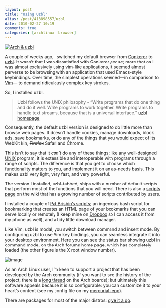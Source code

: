 ```yaml
---
layout: post
title: "Using Uzbl"
alias: /post/413898557/uzbl
date: 2010-02-27 10:19
comments: true
categories: [archlinux, browser]
---
```

[![Arch &
uzbl](http://dl.dropbox.com/u/261312/Blog-images/uzbl.jpg)](http://www.flickr.com/photos/jasonwryan/4352140405/ "Arch & uzbl by jasonwryan, on Flickr")

A couple of weeks ago, I switched my default browser from
[Conkeror](http://conkeror.org/ "Conkeror homepage") to
[uzbl](http://www.uzbl.org/ "uzbl homepage"). It wasn’t that I was
dissatisfied with Conkeror *per se*; more that as I was almost
exclusively using vim-like applications, it seemed almost perverse to be
browsing with an application that used Emacs-style keybindings. Over
time, the simplest operations seemed—in comparison to
[Vim](http://www.vim.org/ "THE $EDITOR")— to demand ridiculously complex
key strokes.

So, I installed uzbl.

> Uzbl follows the UNIX philosophy - “Write programs that do one thing
> and do it well. Write programs to work together. Write programs to
> handle text streams, because that is a universal interface.”
> [uzbl homepage](http://www.uzbl.org/)

Consequently, the default uzbl version is designed to do little more
than browse web pages. It doesn’t handle cookies, manage downloads,
block ads, save bookmarks, or do any of the things that you would expect
of its WebKit kin, ~~Firefox~~ Safari and Chrome.

This isn’t to say that it *can’t* do any of these things; like any
well-designed
[UNIX](http://en.wikipedia.org/wiki/UNIX "Wikipedia entry") program, it
is extensible and interoperable with programs through a range of
scripts. The difference is that you get to choose which functionality
matters to you, and implement it on an as-needs basis. This makes uzbl
very light, very fast, and very powerful.

The version I installed, uzbl-tabbed, ships with a number of default
scripts that perform most of the functions that you will need. There is
also a [scripts page](http://www.uzbl.org/wiki/scripts "uzbl wiki: scripts")
on the wiki that has a growing number of scripts contributed by users.

I installed a couple of [Pat Brisbin’s scripts](http://pbrisbin.com:8080/pages/scripts.html "Pat's scripts page");
an ingenious bash script for bookmarking that creates an HTML page of
your bookmarks that you can serve locally or remotely (I keep mine on
[Dropbox](http://www.dropbox.com "Dropbox home") so I can access it from
my phone as well), and a tidy little download manager.

Like Vim, uzbl is modal; you switch between command and insert mode. By
configuring uzbl to use Vim key bindings, you can seamless integrate it
into your desktop environment. Here you can see the status bar showing
uzbl in command mode, on the Arch forums home page, which has completely
loaded (the other figure is the X root window number).

![image](http://dl.dropbox.com/u/261312/Blog-images/uzbl-bar.png)

As an Arch Linux user, I’m keen to support a project that has been
developed by the Arch community (if you want to see the history of the
project, there is a [long thread](http://bbs.archlinux.org/viewtopic.php?id=70700&p=1 "uzbl history")
on the Arch boards); but ultimately this software appeals because it is
so configurable: you can customize it to your heart’s content (see my
config file on my [mercurial repo](https://bitbucket.org/jasonwryan/eeepc/src/tip/uzbl/ "uzbl file on bitbucket")).

There are packages for most of the major distros: [give it a go](http://www.uzbl.org/get.php "Download and install details on the wiki").
